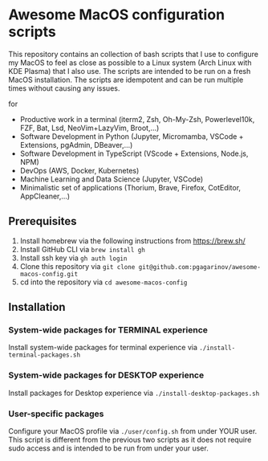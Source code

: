 # Awesome MacOS configuration scripts
This repository contains an collection of bash scripts that I use to configure my MacOS to feel as close as possible to a Linux system (Arch Linux with KDE Plasma) that I also use. The scripts are intended to be run on a fresh MacOS installation. The scripts are idempotent and can be run multiple times without causing any issues.

for 
  - Productive work in a terminal (iterm2, Zsh, Oh-My-Zsh, Powerlevel10k, FZF, Bat, Lsd, NeoVim+LazyVim, Broot,...)
  - Software Development in Python (Jupyter, Micromamba, VSCode + Extensions, pgAdmin, DBeaver,...)
  - Software Development in TypeScript (VScode + Extensions, Node.js, NPM)
  - DevOps (AWS, Docker, Kubernetes)
  - Machine Learning and Data Science (Jupyter, VSCode)
  - Minimalistic set of applications (Thorium, Brave, Firefox, CotEditor, AppCleaner,...)

## Prerequisites
1. Install homebrew via the following instructions from https://brew.sh/
2. Install GitHub CLI via `brew install gh`
3. Install ssh key via `gh auth login`
4. Clone this repository via `git clone git@github.com:pgagarinov/awesome-macos-config.git`
5. cd into the repository via `cd awesome-macos-config`

## Installation
### System-wide packages for TERMINAL experience
Install system-wide packages for terminal experience  via `./install-terminal-packages.sh`
### System-wide packages for DESKTOP experience
Install packages for Desktop experience via `./install-desktop-packages.sh`
### User-specific packages
Configure your MacOS profile via `./user/config.sh` from under YOUR user. This script is different from the previous two scripts as it does not require sudo access and is intended to be run from under your user.
